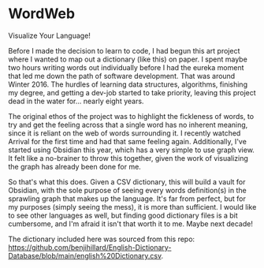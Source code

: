 # WordWeb
Visualize Your Language!

Before I made the decision to learn to code, I had begun this art project where I wanted to map out a dictionary (like this) on paper. I spent maybe two hours writing words out individually before I had the eureka moment that led me down the path of software development. That was around Winter 2016. The hurdles of learning data structures, algorithms, finishing my degree, and getting a dev-job started to take priority, leaving this project dead in the water for... nearly eight years.

The original ethos of the project was to highlight the fickleness of words, to try and get the feeling across that a single word has no inherent meaning, since it is reliant on the web of words surrounding it. I recently watched Arrival for the first time and had that same feeling again. Additionally, I've started using Obsidian this year, which has a very simple to use graph view. It felt like a no-brainer to throw this together, given the work of visualizing the graph has already been done for me.

So that's what this does. Given a CSV dictionary, this will build a vault for Obsidian, with the sole purpose of seeing every words definition(s) in the sprawling graph that makes up the language. It's far from perfect, but for my purposes (simply seeing the mess), it is more than sufficient. I would like to see other languages as well, but finding good dictionary files is a bit cumbersome, and I'm afraid it isn't that worth it to me. Maybe next decade!

The dictionary included here was sourced from this repo: https://github.com/benjihillard/English-Dictionary-Database/blob/main/english%20Dictionary.csv.
